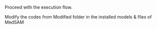Proceed with the execution flow.

Modify the codes from Modified folder in the installed models & files of MedSAM

